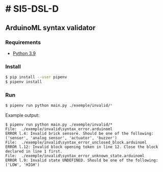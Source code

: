 # # SI5-DSL-D

## ArduinoML syntax validator

### Requirements

* [Python 3.9](https://www.python.org/downloads/release/python-390/)

### Install

```bash
$ pip install --user pipenv
$ pipenv install
```

### Run

```bash
$ pipenv run python main.py ./exemple/invalid/*
```

Example output:

```
$ pipenv run python main.py ./exemple/invalid/*
File:  ./exemple/invalid\syntax_error.arduinoml
ERROR l.4: Invalid brick sensore. Should be one of the following: ('sensor', 'analog sensor', 'actuator', 'buzzer')
File:  ./exemple/invalid\syntax_error_unclosed_block.arduinoml
ERROR l.12: Invalid block opening token in line 12. Close the block declared in line 1 first.
File:  ./exemple/invalid\syntax_error_unknown_state.arduinoml
ERROR l.9: Invalid state UNDEFINED. Should be one of the following: ('LOW', 'HIGH')
```